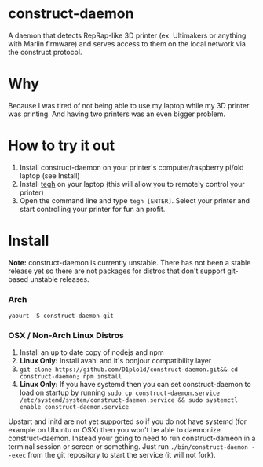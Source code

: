 # construct-daemon

A daemon that detects RepRap-like 3D printer (ex. Ultimakers or anything with Marlin firmware) and serves access to them on the local network via the construct protocol.

Why
====

Because I was tired of not being able to use my laptop while my 3D printer was printing. And having two printers was an even bigger problem.

How to try it out
==================

1. Install construct-daemon on your printer's computer/raspberry pi/old laptop (see Install)
2. Install [tegh][1] on your laptop (this will allow you to remotely control your printer)
3. Open the command line and type `tegh [ENTER]`. Select your printer and start controlling your printer for fun an profit.


[1]: https://github.com/D1plo1d/tegh

Install
========

**Note:** construct-daemon is currently unstable. There has not been a stable release yet so there are not packages for distros that don't support git-based unstable releases.

### Arch

`yaourt -S construct-daemon-git`

### OSX / Non-Arch Linux Distros

1. Install an up to date copy of nodejs and npm
2. **Linux Only:** Install avahi and it's bonjour compatibility layer
3. `git clone https://github.com/D1plo1d/construct-daemon.git&& cd construct-daemon; npm install`
4. **Linux Only:** If you have systemd then you can set construct-daemon to load on startup by running  `sudo cp construct-daemon.service /etc/systemd/system/construct-daemon.service && sudo systemctl enable construct-daemon.service`

Upstart and initd are not yet supported so if you do not have systemd (for example on Ubuntu or OSX) then you won't be able to daemonize construct-daemon. Instead your going to need to run construct-dameon in a terminal session or screen or something. Just run `./bin/construct-daemon --exec` from the git repository to start the service (it will not fork).


